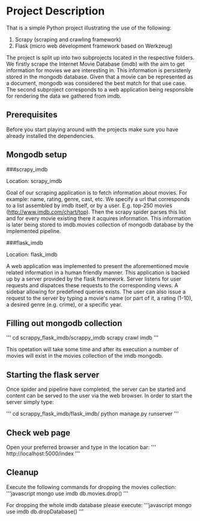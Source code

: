 Project Description
===================
That is a simple Python project illustrating the use of the following:

1. Scrapy (scraping and crawling framework)
1. Flask (micro web development framework based on Werkzeug)

The project is split up into two subprojects located in the respective folders.
We firstly scrape the Internet Movie Database (imdb) with the aim to get
information for movies we are interesting in. This information is persistenly
stored in the mongodb database. Given that a movie can be represented as a
document, mongodb was considered the best match for that use case. The second
subproject corresponds to a web application being responsible for rendering the
data we gathered from imdb.

Prerequisites
-------------
Before you start playing around with the projects make sure you have already
installed the dependencies.

Mongodb setup
-------------

###scrapy\_imdb

Location: scrapy\_imdb

Goal of our scraping application is to fetch information about movies. For
example: name, rating, genre, cast, etc. We specify a url that corresponds to a
list assembled by imdb itself, or by a user. E.g. top-250 movies
(http://www.imdb.com/chart/top). Then the scrapy spider parses this list and for
every movie existing there it acquires information. This information is later
being stored to imdb.movies collection of mongodb database by the implemented
pipeline.



###flask\_imdb

Location: flask\_imdb

A web application was implemented to present the aforementioned movie related
information in a human friendly manner. This application is backed up by a
server provided by the flask framework. Server listens for user requests and
dispatces these requests to the corresponding views. A sidebar allowing for
predefined queries exists. The user can also issue a request to the server by
typing a movie's name (or part of it, a rating (1-10), a desired genre (e.g.
crime), or a specific year.

Filling out mongodb collection
------------------------------
'''
cd scrappy\_flask\_imdb/scrappy\_imdb
scrapy crawl imdb
'''

This opetation will take some time and after its execution a number of movies
will exist in the movies collection of the imdb mongodb.

Starting the flask server
-------------------------
Once spider and pipeline have completed, the server can be started and content
can be served to the user via the web browser. In order to start the server
simply type:

'''
cd scrappy\_flask\_imdb/flask\_imdb/
python manage.py runserver
'''

Check web page
--------------
Open your preferred browser and type in the location bar:
'''
http://localhost:5000/index
'''

Cleanup
-------
Execute the following commands for dropping the movies collection:
'''javascript
mongo
use imdb
db.movies.drop()
'''

For dropping the whole imdb database please execute:
'''javascript
mongo
use imdb
db.dropDatabase()
'''
